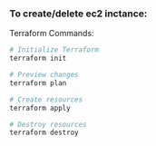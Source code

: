 ### To create/delete ec2 inctance:

Terraform Commands:

```bash
# Initialize Terraform
terraform init

# Preview changes
terraform plan

# Create resources
terraform apply

# Destroy resources
terraform destroy
```